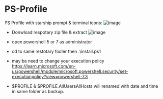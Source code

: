 # PS-Profile
PS Profile with starship prompt & terminal icons:
![image](https://user-images.githubusercontent.com/90580037/205481207-c775caad-dfa4-427f-89b7-7522a0a25c01.png)

- Donwload respotary zip file & extract 
![image](https://user-images.githubusercontent.com/90580037/205481244-f6193858-63ed-422d-b18b-fd52cab4297c.png)

- open powershell 5 or 7 as administrator 
- cd to same restotary fodler then .\install.ps1
- may be need to change your execution policy 
  https://learn.microsoft.com/en-us/powershell/module/microsoft.powershell.security/set-executionpolicy?view=powershell-7.3

- $PROFILE & $PROFILE.AllUsersAllHosts will renamed with date and time in same folder as backup.
